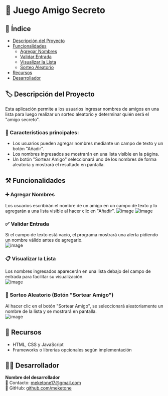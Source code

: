 # 🎲 Juego Amigo Secreto  

## 📌 Índice  
- [Descripción del Proyecto](#descripción-del-proyecto)  
- [Funcionalidades](#funcionalidades)  
  - [Agregar Nombres](#agregar-nombres)  
  - [Validar Entrada](#validar-entrada)  
  - [Visualizar la Lista](#visualizar-la-lista)  
  - [Sorteo Aleatorio](#sorteo-aleatorio)  
- [Recursos](#recursos)  
- [Desarrollador](#desarrollador)  

## 🏷️ Descripción del Proyecto  
Esta aplicación permite a los usuarios ingresar nombres de amigos en una lista para luego realizar un sorteo aleatorio y determinar quién será el "amigo secreto".  

### 🔹 Características principales:  
- Los usuarios pueden agregar nombres mediante un campo de texto y un botón "Añadir".  
- Los nombres ingresados se mostrarán en una lista visible en la página.  
- Un botón "Sortear Amigo" seleccionará uno de los nombres de forma aleatoria y mostrará el resultado en pantalla.  

## ⚒️ Funcionalidades  

### ➕ Agregar Nombres  
Los usuarios escribirán el nombre de un amigo en un campo de texto y lo agregarán a una lista visible al hacer clic en "Añadir".
![image](https://github.com/user-attachments/assets/cc4d1d9d-e822-4bc8-a75e-205cc2423c7c)
![image](https://github.com/user-attachments/assets/f3b3a1ed-2e5b-493c-b59b-f1bb62782595)

### ✅ Validar Entrada  
Si el campo de texto está vacío, el programa mostrará una alerta pidiendo un nombre válido antes de agregarlo.  
![image](https://github.com/user-attachments/assets/244f5246-1424-481b-b820-534934c2b080)

### 📋 Visualizar la Lista  
Los nombres ingresados aparecerán en una lista debajo del campo de entrada para facilitar su visualización.  
![image](https://github.com/user-attachments/assets/dd6fb1ca-bd58-4fff-9a95-1f86e8c32a39)

### 🎲 Sorteo Aleatorio (Botón "Sortear Amigo")  
Al hacer clic en el botón "Sortear Amigo", se seleccionará aleatoriamente un nombre de la lista y se mostrará en pantalla.  
![image](https://github.com/user-attachments/assets/dd75d862-56f1-43d8-a9e2-bad26c780f27)

## 📌 Recursos  
- HTML, CSS y JavaScript  
- Frameworks o librerías opcionales según implementación  

## 👨‍💻 Desarrollador  
**Nombre del desarrollador**  
📧 Contacto: [meketone17@gmail.com](mailto:meketone17@gmail.com)  
📌 GitHub: [github.com/meketone](https://github.com/meketone)  
